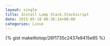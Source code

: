 ```yaml
---
layout: single                                                                                                              
title: Install Lamp Stack.Stackscript                                                                                                                       
date: 2015-05-10 06:36:14+00:00                                                                                                                        
categories: Linux                                                                                                                
---                                                                                                                              
```


{% gist makeittotop/26f1735c2437e8415e85 %}                                                                                                           

